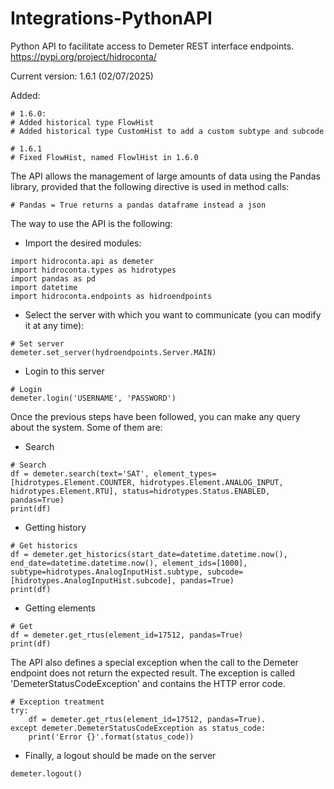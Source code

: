# Integrations-PythonAPI
Python API to facilitate access to Demeter REST interface endpoints.
https://pypi.org/project/hidroconta/

Current version: 1.6.1 (02/07/2025)

Added:
```
# 1.6.0:
# Added historical type FlowHist
# Added historical type CustomHist to add a custom subtype and subcode

# 1.6.1
# Fixed FlowHist, named FlowlHist in 1.6.0
```

The API allows the management of large amounts of data using the Pandas library, provided that the following directive is used in method calls:
```
# Pandas = True returns a pandas dataframe instead a json
```

The way to use the API is the following:

- Import the desired modules:
```
import hidroconta.api as demeter
import hidroconta.types as hidrotypes
import pandas as pd
import datetime
import hidroconta.endpoints as hidroendpoints
```
- Select the server with which you want to communicate (you can modify it at any time):
```
# Set server
demeter.set_server(hydroendpoints.Server.MAIN)
```

- Login to this server
```
# Login
demeter.login('USERNAME', 'PASSWORD')
```

Once the previous steps have been followed, you can make any query about the system.
Some of them are:

- Search
```
# Search
df = demeter.search(text='SAT', element_types=[hidrotypes.Element.COUNTER, hidrotypes.Element.ANALOG_INPUT, hidrotypes.Element.RTU], status=hidrotypes.Status.ENABLED, pandas=True)
print(df)
```

- Getting history
```
# Get historics
df = demeter.get_historics(start_date=datetime.datetime.now(), end_date=datetime.datetime.now(), element_ids=[1000], subtype=hidrotypes.AnalogInputHist.subtype, subcode=[hidrotypes.AnalogInputHist.subcode], pandas=True)
print(df)
```

- Getting elements
```
# Get
df = demeter.get_rtus(element_id=17512, pandas=True)
print(df)
```
The API also defines a special exception when the call to the Demeter endpoint does not return the expected result.
The exception is called 'DemeterStatusCodeException' and contains the HTTP error code.
```
# Exception treatment
try:
    df = demeter.get_rtus(element_id=17512, pandas=True).
except demeter.DemeterStatusCodeException as status_code:
    print('Error {}'.format(status_code))
```
- Finally, a logout should be made on the server
```
demeter.logout()
```

